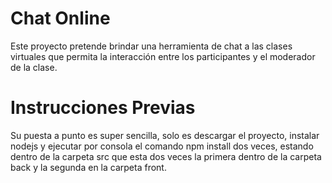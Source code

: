 <!-- @format -->

# Chat Online

Este proyecto pretende brindar una herramienta de chat a las clases
virtuales que permita la interacción entre los participantes y el moderador de la clase.

# Instrucciones Previas

Su puesta a punto es super sencilla, solo es descargar el proyecto, instalar nodejs y ejecutar por consola el comando npm install dos veces, estando dentro de la carpeta src que esta dos veces la primera dentro de la carpeta back y la segunda en la carpeta front.
